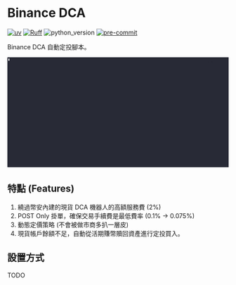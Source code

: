 # Binance DCA

[![uv](https://img.shields.io/endpoint?url=https://raw.githubusercontent.com/astral-sh/uv/main/assets/badge/v0.json)](https://github.com/astral-sh/uv)
[![Ruff](https://img.shields.io/endpoint?url=https://raw.githubusercontent.com/astral-sh/ruff/main/assets/badge/v2.json)](https://github.com/astral-sh/ruff)
![python_version](https://img.shields.io/badge/Python-3.13-3776AB.svg?style=flat&logo=python&logoColor=white)
[![pre-commit](https://img.shields.io/badge/pre--commit-enabled-brightgreen?logo=pre-commit&logoColor=white)](https://github.com/pre-commit/pre-commit)

Binance DCA 自動定投腳本。

![demo](./demo.gif)

## 特點 (Features)

1. 繞過幣安內建的現貨 DCA 機器人的高額服務費 (2%)
2. POST Only 掛單，確保交易手續費是最低費率 (0.1% -> 0.075%)
3. 動態定價策略 (不會被做市商多扒一層皮)
4. 現貨帳戶餘額不足，自動從活期賺幣贖回資產進行定投買入。

## 設置方式

TODO